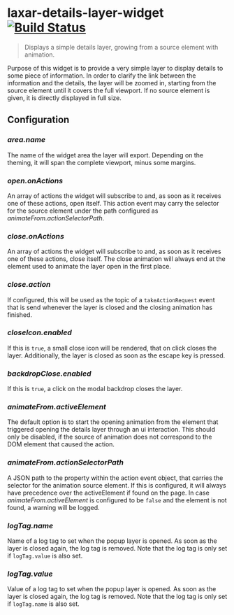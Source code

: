 # laxar-details-layer-widget [![Build Status](https://travis-ci.org/LaxarJS/ax-details-layer-widget.svg?branch=master)](https://travis-ci.org/LaxarJS/ax-details-layer-widget)

> Displays a simple details layer, growing from a source element with animation.

Purpose of this widget is to provide a very simple layer to display details to some piece of information.
In order to clarify the link between the information and the details, the layer will be zoomed in, starting from the source element until it covers the full viewport.
If no source element is given, it is directly displayed in full size.

## Configuration

### *area.name*

The name of the widget area the layer will export.
Depending on the theming, it will span the complete viewport, minus some margins.


### *open.onActions*

An array of actions the widget will subscribe to and, as soon as it receives one of these actions, open itself.
This action event may carry the selector for the source element under the path configured as *animateFrom.actionSelectorPath*.


### *close.onActions*

An array of actions the widget will subscribe to and, as soon as it receives one of these actions, close itself.
The close animation will always end at the element used to animate the layer open in the first place.


### *close.action*

If configured, this will be used as the topic of a `takeActionRequest` event that is send whenever the layer is closed and the closing animation has finished.


### *closeIcon.enabled*

If this is `true`, a small close icon will be rendered, that on click closes the layer.
Additionally, the layer is closed as soon as the escape key is pressed.


### *backdropClose.enabled*

If this is `true`, a click on the modal backdrop closes the layer.


### *animateFrom.activeElement*

The default option is to start the opening animation from the element that triggered opening the details layer through an ui interaction.
This should only be disabled, if the source of animation does not correspond to the DOM element that caused the action.


### *animateFrom.actionSelectorPath*

A JSON path to the property within the action event object, that carries the selector for the animation source element.
If this is configured, it will always have precedence over the activeElement if found on the page.
In case *animateFrom.activeElement* is configured to be `false` and the element is not found, a warning will be logged.


### *logTag.name*

Name of a log tag to set when the popup layer is opened.
As soon as the layer is closed again, the log tag is removed.
Note that the log tag is only set if `logTag.value` is also set.


### *logTag.value*

Value of a log tag to set when the popup layer is opened.
As soon as the layer is closed again, the log tag is removed.
Note that the log tag is only set if `logTag.name` is also set.
